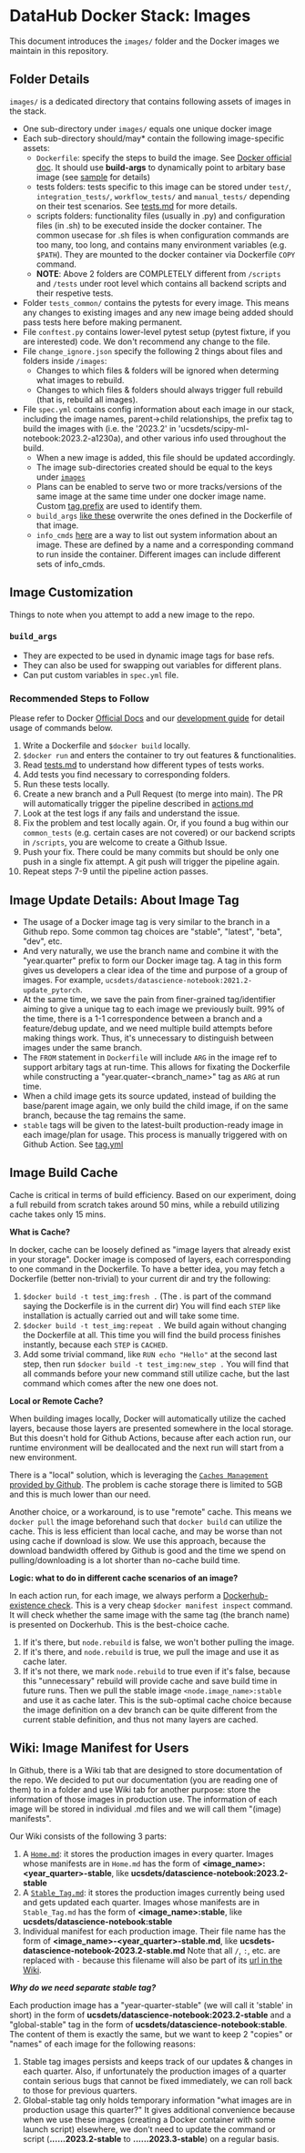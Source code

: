 # DataHub Docker Stack: Images

This document introduces the `images/` folder and the Docker images we maintain in this repository.

## Folder Details

`images/` is a dedicated directory that contains following assets of images in the stack.

- One sub-directory under `images/` equals one unique docker image
- Each sub-directory should/may* contain the following image-specific assets:
  - `Dockerfile`: specify the steps to build the image. See [Docker official doc](https://docs.docker.com/engine/reference/builder/). It should use **build-args** to dynamically point to arbitary base image (see [sample](/images/scipy-ml-notebook/Dockerfile#L1) for details)
  - tests folders: tests specific to this image can be stored under `test/`, `integration_tests/`, `workflow_tests/` and `manual_tests/` depending on their test scenarios. See [tests.md](tests.md) for more details.
  - scripts folders: functionality files (usually in .py) and configuration files (in .sh) to be executed inside the docker container. The common usecase for .sh files is when configuration commands are too many, too long, and contains many environment variables (e.g. `$PATH`). They are mounted to the docker container via Dockerfile `COPY` command.
  - **NOTE**: Above 2 folders are COMPLETELY different from `/scripts` and `/tests` under root level which contains all backend scripts and their respetive tests.
- Folder `tests_common/` contains the pytests for every image. This means any changes to existing images and any new image being added should pass tests here before making permanent.
- File `conftest.py` contains lower-level pytest setup (pytest fixture, if you are interested) code. We don't recommend any change to the file.
- File `change_ignore.json` specify the following 2 things about files and folders inside `/images`:
  - Changes to which files & folders will be ignored when determing what images to rebuild.
  - Changes to which files & folders should always trigger full rebuild (that is, rebuild all images).
- File `spec.yml` contains config information about each image in our stack, including the image names, parent->child relationships, the prefix tag to build the images with (i.e. the '2023.2' in 'ucsdets/scipy-ml-notebook:2023.2-a1230a), and other various info used throughout the build.
  - When a new image is added, this file should be updated accordingly.
  - The image sub-directories created should be equal to the keys under [`images`](/images/spec.yml#L1)
  - Plans can be enabled to serve two or more tracks/versions of the same image
  at the same time under one docker image name. Custom [tag.prefix](/images/spec.yml#L31) are used to
  identify them.
  - `build_args` [like these](/images/spec.yml#L19) overwrite the ones defined in the Dockerfile of that image.
  - `info_cmds` [here](/images/spec.yml#L34) are a way to list out system information about an image. These are
  defined by a name and a corresponding command to run inside the container. Different images can include different sets of info_cmds.

## Image Customization

Things to note when you attempt to add a new image to the repo.

### `build_args`

- They are expected to be used in dynamic image tags for base refs.
- They can also be used for swapping out variables for different plans.
- Can put custom variables in `spec.yml` file.

### Recommended Steps to Follow

Please refer to Docker [Official Docs](https://docs.docker.com/engine/reference/run/) and our [development guide](dev_guide.md) for detail usage of commands below.

1. Write a Dockerfile and `$docker build` locally.
2. `$docker run` and enters the container to try out features & functionalities.
3. Read [tests.md](tests.md) to understand how different types of tests works.
4. Add tests you find necessary to corresponding folders.
5. Run these tests locally.
6. Create a new branch and a Pull Request (to merge into main). The PR will automatically trigger the pipeline described in [actions.md](actions.md#pipeline-details)
7. Look at the test logs if any fails and understand the issue.
8. Fix the problem and test locally again. Or, if you found a bug within our `common_tests` (e.g. certain cases are not covered) or our backend scripts in `/scripts`, you are welcome to create a Github Issue.
9. Push your fix. There could be many commits but should be only one push in a single fix attempt. A git push will trigger the pipeline again.
10. Repeat steps 7-9 until the pipeline action passes.

## Image Update Details: About Image Tag

- The usage of a Docker image tag is very similar to the branch in a Github repo. Some common tag choices
are "stable", "latest", "beta", "dev", etc.
- And very naturally, we use the branch name and combine it with the "year.quarter" prefix to form our Docker image tag. A tag in this form gives us developers a clear idea of the time and purpose of a group of images. For example, `ucsdets/datascience-notebook:2021.2-update_pytorch`.
- At the same time, we save the pain from finer-grained tag/identifier aiming to give a unique tag to each image we previously built. 99% of the time, there is a 1-1 correspondence between a branch and a feature/debug update, and we need multiple build attempts before making things work. Thus, it's unnecessary to distinguish between images under the same branch.
- The `FROM` statement in `Dockerfile` will include `ARG` in the image ref to
support arbitary tags at run-time. This allows for fixating the Dockerfile
while constructing a "year.quater-<branch_name>" tag as `ARG` at run time.
- When a child image gets its source updated, instead of building the base/parent
image again, we only build the child image, if on the same branch, because the tag remains the same.
- `stable` tags will be given to the latest-built production-ready image in each image/plan for
usage. This process is manually triggered with on Github Action. See [tag.yml](actions.md#tagyml)

## Image Build Cache

Cache is critical in terms of build efficiency. Based on our experiment, doing a full rebuild from scratch takes around 50 mins, while a rebuild utilizing cache takes only 15 mins.

**What is Cache?**

In docker, cache can be loosely defined as "image layers that already exist in your storage". Docker image is composed of layers, each corresponding to one command in the Dockerfile. To have a better idea, you may fetch a Dockerfile (better non-trivial) to your current dir and try the following:

1. `$docker build -t test_img:fresh .` (The . is part of the command saying the Dockerfile is in the current dir) You will find each `STEP` like installation is actually carried out and will take some time.
2. `$docker build -t test_img:repeat .` We build again without changing the Dockerfile at all. This time you will find the build process finishes instantly, because each `STEP` is `CACHED`.
3. Add some trivial command, like `RUN echo "Hello"` at the second last step, then run `$docker build -t test_img:new_step .` You will find that all commands before your new command still utilize cache, but the last command which comes after the new one does not.

**Local or Remote Cache?**

When building images locally, Docker will automatically utilize the cached layers, because those layers are presented somewhere in the local storage. But this doesn't hold for Github Actions, because after each action run, our runtime environment will be deallocated and the next run will start from a new environment.

There is a "local" solution, which is leveraging the [`Caches Management` provided by Github](https://github.com/ucsd-ets/datahub-docker-stack/actions/caches). The problem is cache storage there is limited to 5GB and this is much lower than our need.

Another choice, or a workaround, is to use "remote" cache. This means we `docker pull` the image beforehand such that `docker build` can utilize the cache. This is less efficient than local cache, and may be worse than not using cache if download is slow. We use this approach, because the download bandwidth offered by Github is good and the time we spend on pulling/downloading is a lot shorter than no-cache build time.

**Logic: what to do in different cache scenarios of an image?**

In each action run, for each image, we always perform a [Dockerhub-existence check](/scripts/docker_adapter.py#L299). This is a very cheap `$docker manifest inspect` command. It will check whether the same image with the same tag (the branch name) is presented on Dockerhub. This is the best-choice cache.

1. If it's there, but `node.rebuild` is false, we won't bother pulling the image.
2. If it's there, and `node.rebuild` is true, we pull the image and use it as cache later.
3. If it's not there, we mark `node.rebuild` to true even if it's false, because this "unnecessary" rebuild will provide cache and save build time in future runs. Then we pull the stable image `<node.image_name>:stable` and use it as cache later. This is the sub-optimal cache choice because the image definition on a dev branch can be quite different from the current stable definition, and thus not many layers are cached.

## Wiki: Image Manifest for Users

In Github, there is a Wiki tab that are designed to store documentation of the repo. We decided to put our documentation (you are reading one of them) to in a folder and use Wiki tab for another purpose: store the information of those images in production use. The information of each image will be stored in individual .md files and we will call them "(image) manifests".

Our Wiki consists of the following 3 parts:

1. A [`Home.md`](https://github.com/ucsd-ets/datahub-docker-stack/wiki): it stores the production images in every quarter. Images whose manifests are in `Home.md` has the form of **<image_name>:<year_quarter>-stable**, like **ucsdets/datascience-notebook:2023.2-stable**
2. A [`Stable_Tag.md`](https://github.com/ucsd-ets/datahub-docker-stack/wiki/Stable-Tag): it stores the production images currently being used and gets updated each quarter. Images whose manifests are in `Stable_Tag.md` has the form of **<image_name>:stable**, like **ucsdets/datascience-notebook:stable**
3. Individual manifest for each production image. Their file name has the form of **<image_name>-<year_quarter>-stable.md**, like **ucsdets-datascience-notebook-2023.2-stable.md** Note that all `/`, `:`, etc. are replaced with `-` because this filename will also be part of its [url in the Wiki](https://github.com/ucsd-ets/datahub-docker-stack/wiki/ucsdets-datahub-base-notebook-2023.2-stable).

***Why do we need separate stable tag?***

Each production image has a "year-quarter-stable" (we will call it 'stable' in short) in the form of **ucsdets/datascience-notebook:2023.2-stable** and a "global-stable" tag in the form of **ucsdets/datascience-notebook:stable**. The content of them is exactly the same, but we want to keep 2 "copies" or "names" of each image for the following reasons:

1. Stable tag images persists and keeps track of our updates & changes in each quarter. Also, if unfortunately the production images of a quarter contain serious bugs that cannot be fixed immediately, we can roll back to those for previous quarters.
2. Global-stable tag only holds temporary information "what images are in production usage this quarter?" It gives additional convenience because when we use these images (creating a Docker container with some launch script) elsewhere, we don't need to update the command or script (**......2023.2-stable** to **......2023.3-stable**) on a regular basis.
